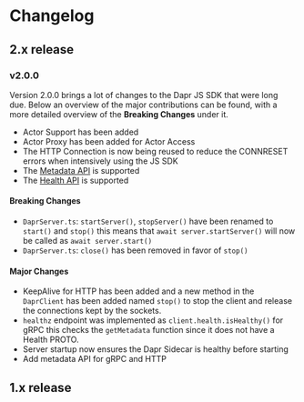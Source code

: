 # Changelog

## 2.x release

### v2.0.0

Version 2.0.0 brings a lot of changes to the Dapr JS SDK that were long due. Below an overview of the major contributions can be found, with a more detailed overview of the **Breaking Changes** under it.

* Actor Support has been added
* Actor Proxy has been added for Actor Access
* The HTTP Connection is now being reused to reduce the CONNRESET errors when intensively using the JS SDK 
* The [Metadata API](https://docs.dapr.io/reference/api/metadata_api/) is supported
* The [Health API](https://docs.dapr.io/reference/api/health_api/) is supported 

#### Breaking Changes

* `DaprServer.ts`: `startServer()`, `stopServer()` have been renamed to `start()` and `stop()` this means that `await server.startServer()` will now be called as `await server.start()`
* `DaprServer.ts`: `close()` has been removed in favor of `stop()`

#### Major Changes

* KeepAlive for HTTP has been added and a new method in the `DaprClient` has been added named `stop()` to stop the client and release the connections kept by the sockets.
* `healthz` endpoint was implemented as `client.health.isHealthy()` for gRPC this checks the `getMetadata` function since it does not have a Health PROTO.
* Server startup now ensures the Dapr Sidecar is healthy before starting
* Add metadata API for gRPC and HTTP

## 1.x release
